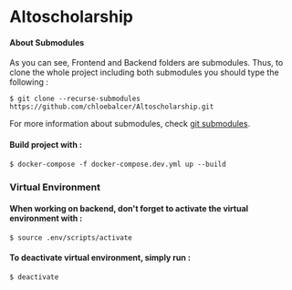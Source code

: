 # Altoscholarship

#### About Submodules
As you can see, Frontend and Backend folders are submodules.
Thus, to clone the whole project including both submodules you should type the following :
```
$ git clone --recurse-submodules https://github.com/chloebalcer/Altoscholarship.git
```
For more information about submodules, check [git submodules](https://git-scm.com/book/fr/v2/Utilitaires-Git-Sous-modules).

#### Build project with :
```
$ docker-compose -f docker-compose.dev.yml up --build
```
### Virtual Environment
#### When  working on backend, don't forget to activate the virtual environment with :
```
$ source .env/scripts/activate
```
#### To deactivate virtual environment, simply run :
```
$ deactivate
```

